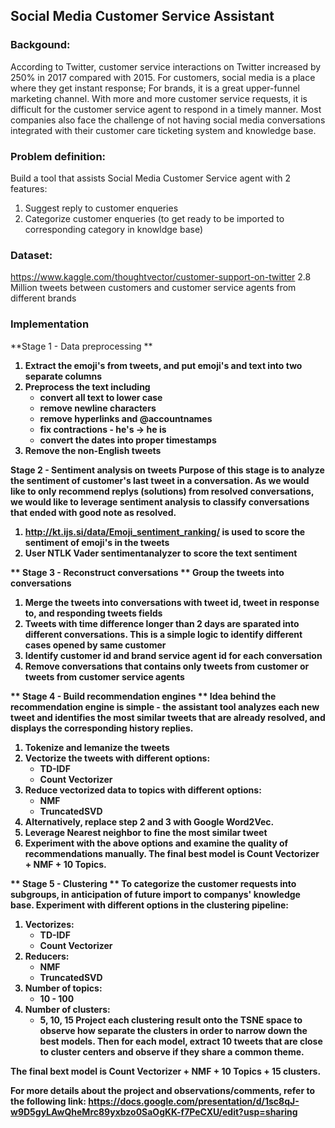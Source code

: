 
## Social Media Customer Service Assistant

### Backgound:
According to Twitter, customer service interactions on Twitter increased by 250% in 2017 compared with 2015. For customers, social media is a place where they get instant response; For brands, it is a great upper-funnel marketing channel. With more and more customer service requests, it is difficult for the customer service agent to respond in a timely manner. Most companies also face the challenge of not having social media conversations integrated with their customer care ticketing system and knowledge base.

### Problem definition:
Build a tool that assists Social Media Customer Service agent with 2 features:
  1. Suggest reply to customer enqueries
  2. Categorize customer enqueries (to get ready to be imported to corresponding category in knowldge base)

### Dataset:
https://www.kaggle.com/thoughtvector/customer-support-on-twitter
2.8 Million tweets between customers and customer service agents from different brands

### Implementation
**Stage 1 - Data preprocessing ** <b>
1. Extract the emoji's from tweets, and put emoji's and text into two separate columns
2. Preprocess the text including 
    * convert all text to lower case
    * remove newline characters
    * remove hyperlinks and @accountnames
    * fix contractions - he's -> he is
    * convert the dates into proper timestamps
3. Remove the non-English tweets
 
 **Stage 2 - Sentiment analysis on tweets**<b>
 Purpose of this stage is to analyze the sentiment of customer's last tweet in a conversation. As we would like to only recommend replys (solutions) from resolved conversations, we would like to leverage sentiment analysis to classify conversations that ended with good note as resolved.
 1. http://kt.ijs.si/data/Emoji_sentiment_ranking/ is used to score the sentiment of emoji's in the tweets
 2. User NTLK Vader sentimentanalyzer to score the text sentiment
 
 ** Stage 3 - Reconstruct conversations **<b>
 Group the tweets into conversations
 1. Merge the tweets into conversations with tweet id, tweet in response to, and responding tweets fields
 2. Tweets with time difference longer than 2 days are sparated into different conversations. This is a simple logic to identify different cases opened by same customer
 3. Identify customer id and brand service agent id for each conversation
 4. Remove conversations that contains only tweets from customer or tweets from customer service agents
    
 ** Stage 4 - Build recommendation engines **
 Idea behind the recommendation engine is simple - the assistant tool analyzes each new tweet and identifies the most similar tweets that are already resolved, and displays the corresponding history replies.
 1. Tokenize and lemanize the tweets
 2. Vectorize the tweets with different options:
    * TD-IDF
    * Count Vectorizer
 3. Reduce vectorized data to topics with different options: 
    * NMF
    * TruncatedSVD
 4. Alternatively, replace step 2 and 3 with Google Word2Vec.
 5. Leverage Nearest neighbor to fine the most similar tweet
 6. Experiment with the above options and examine the quality of recommendations manually.
 The final best model is Count Vectorizer + NMF + 10 Topics.
 
  ** Stage 5 - Clustering **
 To categorize the customer requests into subgroups, in anticipation of future import to companys' knowledge base.
 Experiment with different options in the clustering pipeline:
 1. Vectorizes:
    * TD-IDF
    * Count Vectorizer
 2. Reducers:
    * NMF
    * TruncatedSVD
 3. Number of topics:
    * 10 - 100
 4. Number of clusters:
    * 5, 10, 15
 Project each clustering result onto the TSNE space to observe how separate the clusters in order to narrow down the best models. Then for each model, extract 10 tweets that are close to cluster centers and observe if they share a common theme.
 
 The final bext model is Count Vectorizer + NMF + 10 Topics + 15 clusters.
 
For more details about the project and observations/comments, refer to the following link:
https://docs.google.com/presentation/d/1sc8qJ-w9D5gyLAwQheMrc89yxbzo0SaOgKK-f7PeCXU/edit?usp=sharing

